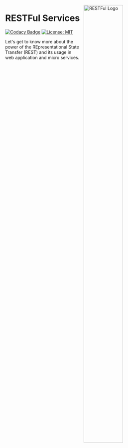 <img src="https://miro.medium.com/max/790/1*uHzooF1EtgcKn9_XiSST4w.png"
     alt="RESTFul Logo"
     style="float: right; margin-left: 10px; width:50%; height:60%" 
     width="40%"
     height="40%"
     align="right"/>

# RESTFul Services

[![Codacy Badge](https://api.codacy.com/project/badge/Grade/848b755c7cf140538f6b097a4b5bbd99)](https://app.codacy.com/app/Vignesh-Durairaj/RESTFul-Samples?utm_source=github.com&utm_medium=referral&utm_content=Vignesh-Durairaj/RESTFul-Samples&utm_campaign=Badge_Grade_Dashboard)
[![License: MIT](https://img.shields.io/badge/License-MIT-blue.svg)](https://opensource.org/licenses/MIT)

Let's get to know more about the power of the REpresentational State Transfer (REST) and its usage in web application and micro services.
